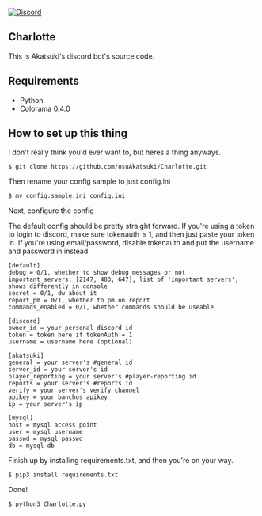 [![Discord](https://discordapp.com/api/guilds/365406575893938177/widget.png?style=shield)](https://discord.gg/5cBtMPW)

## Charlotte

This is Akatsuki's discord bot's source code.

## Requirements
- Python
- Colorama 0.4.0

## How to set up this thing
I don't really think you'd ever want to, but heres a thing anyways.
```
$ git clone https://github.com/osuAkatsuki/Charlotte.git
```
Then rename your config sample to just config.ini
```
$ mv config.sample.ini config.ini
```
Next, configure the config

The default config should be pretty straight forward. If you're using a token to login to discord, make sure tokenauth is 1, and then just paste your token in. If you're using email/password, disable tokenauth and put the username and password in instead.
```
[default]
debug = 0/1, whether to show debug messages or not
important_servers: [2147, 483, 647], list of 'important servers', shows differently in console
secret = 0/1, dw about it
report_pm = 0/1, whether to pm on report
commands_enabled = 0/1, whether commands should be useable

[discord]
owner_id = your personal discord id
token = token here if tokenAuth = 1
username = username here (optional)

[akatsuki]
general = your server's #general id
server_id = your server's id
player_reporting = your server's #player-reporting id
reports = your server's #reports id
verify = your server's verify channel
apikey = your banchos apikey
ip = your server's ip

[mysql]
host = mysql access point
user = mysql username
passwd = mysql passwd
db = mysql db
```
Finish up by installing requirements.txt, and then you're on your way.
```
$ pip3 install requirements.txt
```
Done!
```
$ python3 Charlotte.py
```
